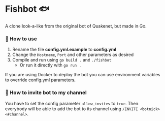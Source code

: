 # Fishbot 🐟

A clone look-a-like from the original bot of Quakenet, but made in Go.

### 🔧 How to use

1. Rename the file __config.yml.example__ to __config.yml__
2. Change the `Hostname`, `Port` and other parameters as desired
3. Compile and run using `go build .` and `./fishbot`
   - Or run it directly with `go run .`

If you are using Docker to deploy the bot you can use environment variables to
override config.yml parameters.

### 🎣 How to invite bot to my channel

You have to set the config parameter `allow_invites` to `true`. Then everybody
will be able to add the bot to its channel using `/INVITE <botnick> <#channel>`.
